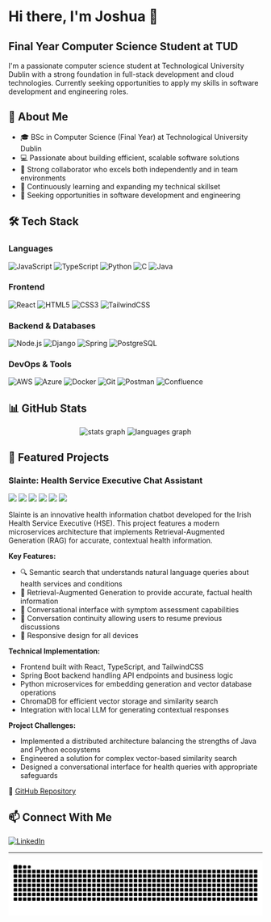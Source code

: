 # Hi there, I'm Joshua 👋
## Final Year Computer Science Student at TUD
I'm a passionate computer science student at Technological University Dublin with a strong foundation in full-stack development and cloud technologies. Currently seeking opportunities to apply my skills in software development and engineering roles.

## 💫 About Me
- 🎓 BSc in Computer Science (Final Year) at Technological University Dublin
- 💻 Passionate about building efficient, scalable software solutions
- 🤝 Strong collaborator who excels both independently and in team environments
- 🌱 Continuously learning and expanding my technical skillset
- 🚀 Seeking opportunities in software development and engineering

## 🛠️ Tech Stack
### Languages
![JavaScript](https://img.shields.io/badge/JavaScript-F7DF1E?logo=javascript&logoColor=black&style=for-the-badge)
![TypeScript](https://img.shields.io/badge/TypeScript-3178C6?logo=typescript&logoColor=white&style=for-the-badge)
![Python](https://img.shields.io/badge/Python-3776AB?logo=python&logoColor=white&style=for-the-badge)
![C](https://img.shields.io/badge/C-A8B9CC?logo=c&logoColor=black&style=for-the-badge)
![Java](https://img.shields.io/badge/Java-ED8B00?logo=openjdk&logoColor=white&style=for-the-badge)

### Frontend
![React](https://img.shields.io/badge/React-61DAFB?logo=react&logoColor=black&style=for-the-badge)
![HTML5](https://img.shields.io/badge/HTML5-E34F26?logo=html5&logoColor=white&style=for-the-badge)
![CSS3](https://img.shields.io/badge/CSS3-1572B6?logo=css3&logoColor=white&style=for-the-badge)
![TailwindCSS](https://img.shields.io/badge/Tailwind_CSS-06B6D4?logo=tailwindcss&logoColor=white&style=for-the-badge)

### Backend & Databases
![Node.js](https://img.shields.io/badge/Node.js-339933?logo=nodedotjs&logoColor=white&style=for-the-badge)
![Django](https://img.shields.io/badge/Django-092E20?logo=django&logoColor=white&style=for-the-badge)
![Spring](https://img.shields.io/badge/Spring-6DB33F?logo=spring&logoColor=black&style=for-the-badge)
![PostgreSQL](https://img.shields.io/badge/PostgreSQL-4169E1?logo=postgresql&logoColor=white&style=for-the-badge)

### DevOps & Tools
![AWS](https://img.shields.io/badge/Amazon_AWS-232F3E?logo=amazonaws&logoColor=white&style=for-the-badge)
![Azure](https://img.shields.io/badge/Microsoft_Azure-0078D4?logo=microsoftazure&logoColor=white&style=for-the-badge)
![Docker](https://img.shields.io/badge/Docker-2496ED?logo=docker&logoColor=white&style=for-the-badge)
![Git](https://img.shields.io/badge/Git-F05032?logo=git&logoColor=white&style=for-the-badge)
![Postman](https://img.shields.io/badge/Postman-FF6C37?logo=postman&logoColor=black&style=for-the-badge)
![Confluence](https://img.shields.io/badge/Confluence-172B4D?logo=confluence&logoColor=white&style=for-the-badge)

## 📊 GitHub Stats
<div align="center">
 <img src="https://github-readme-stats.vercel.app/api?username=itsjino&hide_title=false&hide_rank=false&show_icons=true&include_all_commits=true&count_private=true&disable_animations=false&theme=dracula&locale=en&hide_border=false" height="150" alt="stats graph" />
 <img src="https://github-readme-stats.vercel.app/api/top-langs?username=itsjino&locale=en&hide_title=false&layout=compact&card_width=320&langs_count=5&theme=dracula&hide_border=false" height="150" alt="languages graph" />
</div>

## 🚀 Featured Projects

### Slainte: Health Service Executive Chat Assistant
<img src="https://img.shields.io/badge/React-61DAFB?logo=react&logoColor=black&style=flat-square" /> <img src="https://img.shields.io/badge/TypeScript-3178C6?logo=typescript&logoColor=white&style=flat-square" /> <img src="https://img.shields.io/badge/Spring-6DB33F?logo=spring&logoColor=black&style=flat-square" /> <img src="https://img.shields.io/badge/Python-3776AB?logo=python&logoColor=white&style=flat-square" /> <img src="https://img.shields.io/badge/ChromaDB-4285F4?style=flat-square" /> <img src="https://img.shields.io/badge/RAG-FF5700?style=flat-square" />

Slainte is an innovative health information chatbot developed for the Irish Health Service Executive (HSE). This project features a modern microservices architecture that implements Retrieval-Augmented Generation (RAG) for accurate, contextual health information.

**Key Features:**
- 🔍 Semantic search that understands natural language queries about health services and conditions
- 🧠 Retrieval-Augmented Generation to provide accurate, factual health information
- 💬 Conversational interface with symptom assessment capabilities
- 🔄 Conversation continuity allowing users to resume previous discussions
- 📱 Responsive design for all devices

**Technical Implementation:**
- Frontend built with React, TypeScript, and TailwindCSS
- Spring Boot backend handling API endpoints and business logic
- Python microservices for embedding generation and vector database operations
- ChromaDB for efficient vector storage and similarity search
- Integration with local LLM for generating contextual responses

**Project Challenges:**
- Implemented a distributed architecture balancing the strengths of Java and Python ecosystems
- Engineered a solution for complex vector-based similarity search
- Designed a conversational interface for health queries with appropriate safeguards

🔗 [GitHub Repository](https://github.com/itsJino/slainte-llm)

## 📫 Connect With Me
[![LinkedIn](https://img.shields.io/static/v1?message=LinkedIn&logo=linkedin&label=&color=0077B5&logoColor=white&labelColor=&style=for-the-badge)](https://www.linkedin.com/in/your-linkedin-username/)

---
<div align="center">
 <img src="https://raw.githubusercontent.com/itsjino/itsjino/output/snake.svg" alt="Snake animation" />
</div>